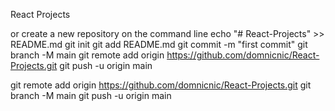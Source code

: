 React Projects

or create a new repository on the command line
echo "# React-Projects" >> README.md
git init
git add README.md
git commit -m "first commit"
git branch -M main
git remote add origin https://github.com/domnicnic/React-Projects.git
git push -u origin main


git remote add origin https://github.com/domnicnic/React-Projects.git
git branch -M main
git push -u origin main

